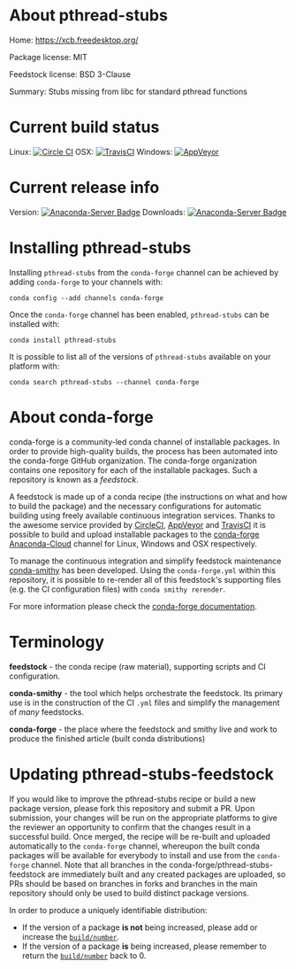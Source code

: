About pthread-stubs
===================

Home: https://xcb.freedesktop.org/

Package license: MIT

Feedstock license: BSD 3-Clause

Summary: Stubs missing from libc for standard pthread functions



Current build status
====================

Linux: [![Circle CI](https://circleci.com/gh/conda-forge/pthread-stubs-feedstock.svg?style=shield)](https://circleci.com/gh/conda-forge/pthread-stubs-feedstock)
OSX: [![TravisCI](https://travis-ci.org/conda-forge/pthread-stubs-feedstock.svg?branch=master)](https://travis-ci.org/conda-forge/pthread-stubs-feedstock)
Windows: [![AppVeyor](https://ci.appveyor.com/api/projects/status/github/conda-forge/pthread-stubs-feedstock?svg=True)](https://ci.appveyor.com/project/conda-forge/pthread-stubs-feedstock/branch/master)

Current release info
====================
Version: [![Anaconda-Server Badge](https://anaconda.org/conda-forge/pthread-stubs/badges/version.svg)](https://anaconda.org/conda-forge/pthread-stubs)
Downloads: [![Anaconda-Server Badge](https://anaconda.org/conda-forge/pthread-stubs/badges/downloads.svg)](https://anaconda.org/conda-forge/pthread-stubs)

Installing pthread-stubs
========================

Installing `pthread-stubs` from the `conda-forge` channel can be achieved by adding `conda-forge` to your channels with:

```
conda config --add channels conda-forge
```

Once the `conda-forge` channel has been enabled, `pthread-stubs` can be installed with:

```
conda install pthread-stubs
```

It is possible to list all of the versions of `pthread-stubs` available on your platform with:

```
conda search pthread-stubs --channel conda-forge
```


About conda-forge
=================

conda-forge is a community-led conda channel of installable packages.
In order to provide high-quality builds, the process has been automated into the
conda-forge GitHub organization. The conda-forge organization contains one repository
for each of the installable packages. Such a repository is known as a *feedstock*.

A feedstock is made up of a conda recipe (the instructions on what and how to build
the package) and the necessary configurations for automatic building using freely
available continuous integration services. Thanks to the awesome service provided by
[CircleCI](https://circleci.com/), [AppVeyor](http://www.appveyor.com/)
and [TravisCI](https://travis-ci.org/) it is possible to build and upload installable
packages to the [conda-forge](https://anaconda.org/conda-forge)
[Anaconda-Cloud](http://docs.anaconda.org/) channel for Linux, Windows and OSX respectively.

To manage the continuous integration and simplify feedstock maintenance
[conda-smithy](http://github.com/conda-forge/conda-smithy) has been developed.
Using the ``conda-forge.yml`` within this repository, it is possible to re-render all of
this feedstock's supporting files (e.g. the CI configuration files) with ``conda smithy rerender``.

For more information please check the [conda-forge documentation](https://conda-forge.org/docs/).

Terminology
===========

**feedstock** - the conda recipe (raw material), supporting scripts and CI configuration.

**conda-smithy** - the tool which helps orchestrate the feedstock.
                   Its primary use is in the construction of the CI ``.yml`` files
                   and simplify the management of *many* feedstocks.

**conda-forge** - the place where the feedstock and smithy live and work to
                  produce the finished article (built conda distributions)


Updating pthread-stubs-feedstock
================================

If you would like to improve the pthread-stubs recipe or build a new
package version, please fork this repository and submit a PR. Upon submission,
your changes will be run on the appropriate platforms to give the reviewer an
opportunity to confirm that the changes result in a successful build. Once
merged, the recipe will be re-built and uploaded automatically to the
`conda-forge` channel, whereupon the built conda packages will be available for
everybody to install and use from the `conda-forge` channel.
Note that all branches in the conda-forge/pthread-stubs-feedstock are
immediately built and any created packages are uploaded, so PRs should be based
on branches in forks and branches in the main repository should only be used to
build distinct package versions.

In order to produce a uniquely identifiable distribution:
 * If the version of a package **is not** being increased, please add or increase
   the [``build/number``](http://conda.pydata.org/docs/building/meta-yaml.html#build-number-and-string).
 * If the version of a package **is** being increased, please remember to return
   the [``build/number``](http://conda.pydata.org/docs/building/meta-yaml.html#build-number-and-string)
   back to 0.